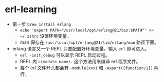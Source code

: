 # erl-learning
* 第一步 `brew install erlang`
   * `echo 'export PATH="/usr/local/opt/erlang@21/bin:$PATH"' >> ~/.zshrc` 设置环境变量。
   * man 保存在 `/usr/local/opt/erlang@21/lib/erlang/man` 路径下面。
* erlang 语言又一个 REPL 只要配置好环境变量，输入 `erl` 即可进入。
   * `erl -init_debug` 可以显示 REPL 启动过程。
   * REPL 内 `c(module_name).` 这个方法用来编译 erl 程序文件。
   * 每个 erl 文件开头都会有 `-module(xxx)` 和 `-export([function/1])` 两行。
